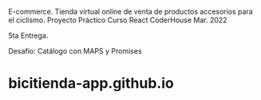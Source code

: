 E-commerce. Tienda virtual online de venta de productos accesorios para el ciclismo.
Proyecto Práctico Curso React CoderHouse Mar. 2022

5ta Entrega. 

Desafío: Catálogo con MAPS y Promises

# bicitienda-app.github.io
